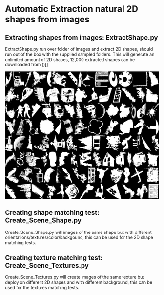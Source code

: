 # Automatic Extraction natural 2D shapes from images 

## Extracting shapes from images: ExtractShape.py

ExtractShape.py run over folder of images and extract 2D shapes, should run out of the box with the supplied sampled folders.
This will generate an unlimited amount of 2D shapes, 12,000 extracted shapes can be downloaded from ()[]  


![Sampled extracted shapes](shapes.jpg)

## Creating shape matching test: Create_Scene_Shape.py

Create_Scene_Shape.py will images of the same shape but with different orientations/textures/color/backgound, this can be used for the 2D shape matching tests.

## Creating texture matching test: Create_Scene_Textures.py

Create_Scene_Textures.py will create images of the same texture but deploy on different 2D shapes and with different background, this can be used for the textures matching tests. 
